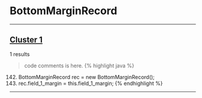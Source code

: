 # BottomMarginRecord

***

## [Cluster 1](./1)
1 results
> code comments is here.
{% highlight java %}
142. BottomMarginRecord rec = new BottomMarginRecord();
143. rec.field_1_margin = this.field_1_margin;
{% endhighlight %}

***

